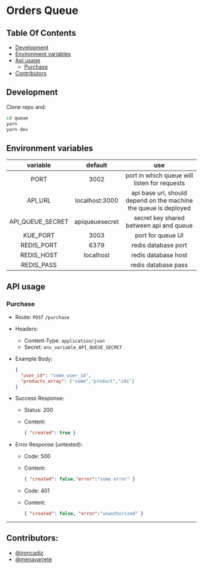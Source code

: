 # Orders Queue


## Table Of Contents

- [Development](#development)
- [Environment variables](#environment-variables)
- [Api usage](#api-usage)
  - [Purchase](#purchase)
- [Contributors](#contributors)


## Development
Clone repo and:

```bash
cd queue
yarn
yarn dev
```

## Environment variables

|variable|default|use|
|:-:|:-:|:-:|
|PORT|3002|port in which queue will listen for requests|
|API_URL|localhost:3000|api base url, should depend on the machine the queue is deployed|
|API_QUEUE_SECRET|apiqueuesecret|secret key shared between api and queue|
|KUE_PORT|3003|port for queue UI|
|REDIS_PORT|6379|redis database port|
|REDIS_HOST|localhost|redis database host|
|REDIS_PASS||redis database pass|

## API usage


### Purchase
- Route: `POST` `/purchase`

- Headers:
  - Content-Type: `application/json`
  - Secret: `env_variable_API_QUEUE_SECRET`

- Example Body:

  ```json
  {
    "user_id": "some_user_id",
    "products_array": ["some","product","ids"]
  }
  ```

- Success Response:

  - Status: 200
  - Content:

    ```json
    { "created": true }
    ```

- Error Response (untested):

  - Code: 500
  - Content:

    ```json
    { "created": false,"error":"some error" }
    ```

  - Code: 401
  - Content:

    ```json
    { "created": false, "error":"unauthorized" }
    ```

***

## Contributors:

* [@ironcadiz](https://github.com/ironcadiz)
* [@menavarrete](https://github.com/menavarrete)
